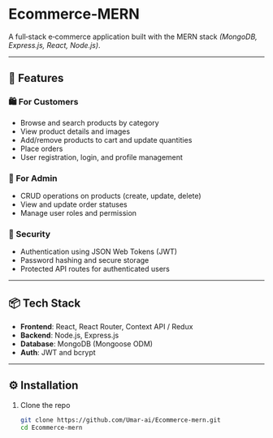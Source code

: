 # Ecommerce‑MERN

A full‑stack e‑commerce application built with the MERN stack *(MongoDB, Express.js, React, Node.js)*.

---

## 🚀 Features

### 🛍️ For Customers
- Browse and search products by category
- View product details and images
- Add/remove products to cart and update quantities
- Place orders 
- User registration, login, and profile management

### 🧰 For Admin
- CRUD operations on products (create, update, delete)
- View and update order statuses
- Manage user roles and permission

### 🔐 Security
- Authentication using JSON Web Tokens (JWT)
- Password hashing and secure storage
- Protected API routes for authenticated users

---

## 📦 Tech Stack

- **Frontend**: React, React Router, Context API / Redux
- **Backend**: Node.js, Express.js
- **Database**: MongoDB (Mongoose ODM)
- **Auth**: JWT and bcrypt


---

## ⚙️ Installation

1. Clone the repo  
   ```bash
   git clone https://github.com/Umar-ai/Ecommerce-mern.git
   cd Ecommerce-mern
